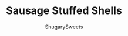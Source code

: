 ---
layout: ../../layouts/MarkdownPostLayout.astro
title: Sausage Stuffed Shells
author: ShugarySweets
pubDate: 2019-01-15
description: "These Easy, Cheesy Sausage Stuffed Pasta Shells Recipe are the perfect freezer meal idea! They are also a great dinner to bring to family and friends!"
image_url: https://www.shugarysweets.com/wp-content/uploads/2018/12/stuffed-shells-facebook-1.jpg
tags: ["Main Dish","Italian"]
calories: 518
protein: 30
carbohydrates: 11
fats: 39
fiber: 1
ingredients: ["1 box (16 ounce) large pasta shells","1 package (10 ounce) frozen spinach, thawed","2 Tablespoons unsalted butter","2 pounds Italian sausage (no casings)","1 medium onion, diced","1 teaspoon kosher salt","1/4 teaspoon black pepper","1 teaspoon garlic salt","1 Tablespoons worchestershire sauce","1 Tablespoons oregano","1/2-1 teaspoon hot sauce","1/2 cup shredded parmesan cheese","4 cup mozzarella cheese","2 jars Prego Chunky Sauce"]
serves: 40
time: "1 hour 30 minutes"
prepTime: "30 minutes"
instructions: ["Cook large shells pasta according to package directions. Once cooked, separate and place on parchment paper on counter. Set aside.","While pasta is cooking, brown Italian sausage in a large skillet. Once browned, drain grease and return meat to skillet. Add in spinach, butter and onion. Saute for about 2 minutes.","Add in salt, pepper, garlic salt, worcestershire, oregano, and hot sauce. Mix until well combined.","Fold in parmesan cheese and 2 cup mozzarella cheese.","Using a large spoon, stuff each shell with sausage mixture, until all shells are stuffed. Place shells in ziploc bag and freeze until ready to use. When ready to cook, follow step 6 below.","When ready to bake, pour about 2 cup of Prego sauce in bottom of baking dish. Choose a dish size that will fit the number of shells you are going to be cooking. For my family, we each eat about 2-3 shells per meal. On top of sauce, add shells, then more sauce, if desired. Cover dish with foil and bake for 45 minutes in a 350F oven. Remove foil and add remaining 2 cup cheese. Bake an additional 5-15 minutes, until sauce on bottom is bubbly and mixture inside shells is fully heated, and cheese is melted."]
nutrition: ["518 calories","11 grams carbohydrates","96 milligrams cholesterol","39 grams fat","1 grams fiber","30 grams protein","17 grams saturated fat","1386 milligrams sodium","4 grams sugar","0 grams trans fat","23 grams unsaturated fat"]
---